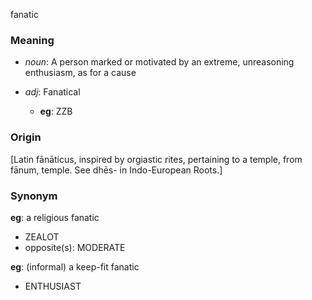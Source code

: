 fanatic
### Meaning
+ _noun_: A person marked or motivated by an extreme, unreasoning enthusiasm, as for a cause

+ _adj_: Fanatical
    + __eg__: ZZB

### Origin

[Latin fānāticus, inspired by orgiastic rites, pertaining to a temple, from fānum, temple. See dhēs- in Indo-European Roots.]

### Synonym

__eg__: a religious fanatic

+ ZEALOT
+ opposite(s): MODERATE

__eg__: (informal) a keep-fit fanatic

+ ENTHUSIAST


